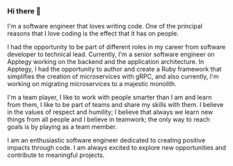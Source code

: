 ### Hi there 👋

I'm a software engineer that loves writing code. One of the principal reasons that I love coding is the effect that it has on people.

I had the opportunity to be part of different roles in my career from software developer to technical lead. Currently, I'm a senior software engineer on Apptegy working on the backend and the application architecture. In Apptegy, I had the opportunity to author and create a Ruby framework that simplifies the creation of microservices with gRPC, and also currently, I'm working on migrating microservices to a majestic monolith.

I'm a team player, I like to work with people smarter than I am and learn from them, I like to be part of teams and share my skills with them. I believe in the values of respect and humility; I believe that always we learn new things from all people and I believe in teamwork; the only way to reach goals is by playing as a team member.

I am an enthusiastic software engineer dedicated to creating positive impacts through code. I am always excited to explore new opportunities and contribute to meaningful projects.
